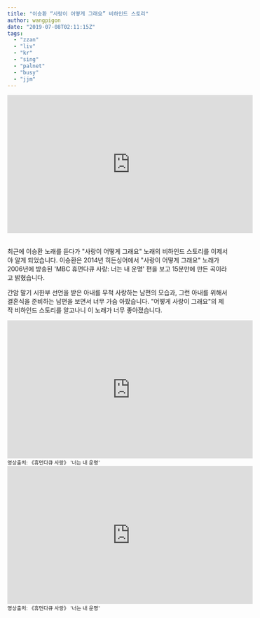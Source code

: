 ```yaml
---
title: "이승환 “사랑이 어떻게 그래요” 비하인드 스토리"
author: wangpigon
date: "2019-07-08T02:11:15Z"
tags:
  - "zzan"
  - "liv"
  - "kr"
  - "sing"
  - "palnet"
  - "busy"
  - "jjm"
---
```

<iframe width="560" height="315" src="https://www.youtube.com/embed/VlgZ_LknNzA" frameborder="0" allow="accelerometer; autoplay; encrypted-media; gyroscope; picture-in-picture" allowfullscreen></iframe>

<br>최근에 이승환 노래를 듣다가 "사랑이 어떻게 그래요" 노래의 비하인드 스토리를 이제서야 알게 되었습니다. 이승환은 2014년 히든싱어에서 "사랑이 어떻게 그래요" 노래가 2006년에 방송된  'MBC 휴먼다큐 사랑: 너는 내 운명' 편을 보고 15분만에 만든 곡이라고 밝혔습니다.

간암 말기 시한부 선언을 받은 아내를 무척 사랑하는 남편의 모습과, 그런 아내를 위해서 결혼식을 준비하는 남편을 보면서 너무 가슴 아팠습니다. "어떻게 사랑이 그래요"의 제작 비하인드 스토리를 알고나니 이 노래가 너무 좋아졌습니다.

<iframe width="560" height="315" src="https://www.youtube.com/embed/_MdqSPq7usk" frameborder="0" allow="accelerometer; autoplay; encrypted-media; gyroscope; picture-in-picture" allowfullscreen></iframe>
<sup>영상출처: 《휴먼다큐 사랑》 '너는 내 운명'</sup>

<iframe width="560" height="315" src="https://www.youtube.com/embed/o9c5gcpUCpk" frameborder="0" allow="accelerometer; autoplay; encrypted-media; gyroscope; picture-in-picture" allowfullscreen></iframe>
<sup>영상출처: 《휴먼다큐 사랑》 '너는 내 운명'</sup>
